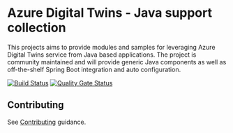 # Azure Digital Twins - Java support collection

This projects aims to provide modules and samples for leveraging Azure Digital Twins service from Java based applications. The project is community maintained and will provide generic Java components as well as off-the-shelf Spring Boot integration and auto configuration.

[![Build Status](https://kaiatms.visualstudio.com/Twins-Event-Ingress/_apis/build/status/microsoft.azure-digital-twins-java?branchName=master)](https://kaiatms.visualstudio.com/Twins-Event-Ingress/_build/latest?definitionId=18&branchName=master) [![Quality Gate Status](https://sonarcloud.io/api/project_badges/measure?project=com.microsoft.twins%3Aazure-digital-twins-java&metric=alert_status)](https://sonarcloud.io/dashboard?id=com.microsoft.twins%3Aazure-digital-twins-java)

## Contributing

See [Contributing](CONTRIBUTING.md) guidance.
